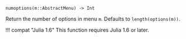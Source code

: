 ```
numoptions(m::AbstractMenu) -> Int
```

Return the number of options in menu `m`. Defaults to `length(options(m))`.

!!! compat "Julia 1.6"
    This function requires Julia 1.6 or later.

